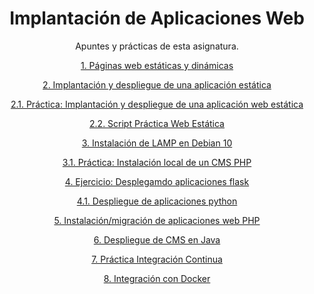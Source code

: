<div align="center">

# Implantación de Aplicaciones Web

Apuntes y prácticas de esta asignatura.

[1. Páginas web estáticas y dinámicas](./Paginasestaticasdinamicas.md)

[2. Implantación y despliegue de una aplicación estática](./Implantaciondespliegueestatica.md)

[2.1. Práctica: Implantación y despliegue de una aplicación web estática](./Prácticaimplantaciondespliegue.md)

[2.2. Script Práctica Web Estática](./ScriptIntcont.sh)

[3. Instalación de LAMP en Debian 10](./LAMP.md)

[3.1. Práctica: Instalación local de un CMS PHP](./CMSPHP.md)

[4. Ejercicio: Desplegamdo aplicaciones flask](./EjercicioFlask.md)

[4.1. Despliegue de aplicaciones python](./DesplieguePython.md)

[5. Instalación/migración de aplicaciones web PHP](./migracionPHP.md)

[6. Despliegue de CMS en Java](./CMSJava.md)

[7. Práctica Integración Continua](./integracioncontinua.md)

[8. Integración con Docker](./dockerintegracion.md)

</div>
